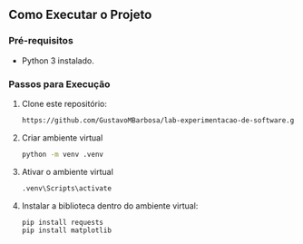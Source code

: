 ## Como Executar o Projeto
### Pré-requisitos
- Python 3 instalado.

### Passos para Execução
1. Clone este repositório:
   ```bash
   https://github.com/GustavoMBarbosa/lab-experimentacao-de-software.git
   ```
2. Criar ambiente virtual
   ```bash
   python -m venv .venv
   ```
3. Ativar o ambiente virtual
   ```bash
   .venv\Scripts\activate
   ```
4. Instalar a biblioteca dentro do ambiente virtual:
   ```bash
   pip install requests
   pip install matplotlib 
   ```
